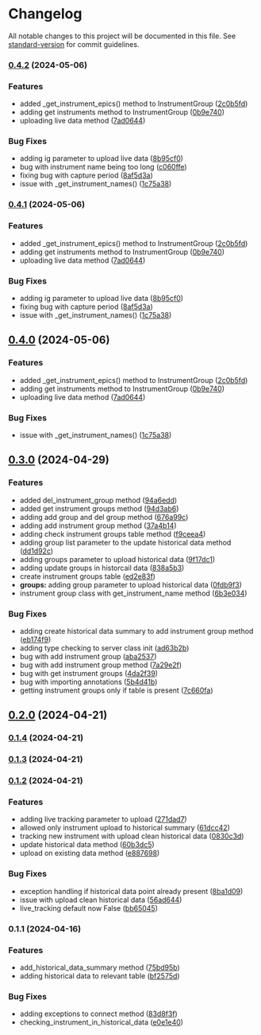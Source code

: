 # Changelog

All notable changes to this project will be documented in this file. See [standard-version](https://github.com/conventional-changelog/standard-version) for commit guidelines.

### [0.4.2](https://github.com/mokkapps/changelog-generator-demo/compare/v0.3.0...v0.4.2) (2024-05-06)


### Features

* added _get_instrument_epics() method to InstrumentGroup ([2c0b5fd](https://github.com/mokkapps/changelog-generator-demo/commits/2c0b5fd7fbea567f29b4dee5d76c94790f8d0e9d))
* adding get instruments method to InstrumentGroup ([0b9e740](https://github.com/mokkapps/changelog-generator-demo/commits/0b9e740c6e3a65df45b2358df1e5388c27f80fde))
* uploading live data method ([7ad0644](https://github.com/mokkapps/changelog-generator-demo/commits/7ad06445a7419e2d0ea2230cacc6ed0b2e06b073))


### Bug Fixes

* adding ig parameter to upload live data ([8b95cf0](https://github.com/mokkapps/changelog-generator-demo/commits/8b95cf0214f0bf4cfd1bd7a5932f912293445675))
* bug with instrument name being too long ([c060ffe](https://github.com/mokkapps/changelog-generator-demo/commits/c060ffed34a45853778257df59b5cbe97f5fc46d))
* fixing bug with capture period ([8af5d3a](https://github.com/mokkapps/changelog-generator-demo/commits/8af5d3a9a39bd718826e4a916e064b86802d3770))
* issue with _get_instrument_names() ([1c75a38](https://github.com/mokkapps/changelog-generator-demo/commits/1c75a38ec0fcee52801bea85320a21f7d208e0f3))

### [0.4.1](https://github.com/mokkapps/changelog-generator-demo/compare/v0.3.0...v0.4.1) (2024-05-06)


### Features

* added _get_instrument_epics() method to InstrumentGroup ([2c0b5fd](https://github.com/mokkapps/changelog-generator-demo/commits/2c0b5fd7fbea567f29b4dee5d76c94790f8d0e9d))
* adding get instruments method to InstrumentGroup ([0b9e740](https://github.com/mokkapps/changelog-generator-demo/commits/0b9e740c6e3a65df45b2358df1e5388c27f80fde))
* uploading live data method ([7ad0644](https://github.com/mokkapps/changelog-generator-demo/commits/7ad06445a7419e2d0ea2230cacc6ed0b2e06b073))


### Bug Fixes

* adding ig parameter to upload live data ([8b95cf0](https://github.com/mokkapps/changelog-generator-demo/commits/8b95cf0214f0bf4cfd1bd7a5932f912293445675))
* fixing bug with capture period ([8af5d3a](https://github.com/mokkapps/changelog-generator-demo/commits/8af5d3a9a39bd718826e4a916e064b86802d3770))
* issue with _get_instrument_names() ([1c75a38](https://github.com/mokkapps/changelog-generator-demo/commits/1c75a38ec0fcee52801bea85320a21f7d208e0f3))

## [0.4.0](https://github.com/mokkapps/changelog-generator-demo/compare/v0.3.0...v0.4.0) (2024-05-06)


### Features

* added _get_instrument_epics() method to InstrumentGroup ([2c0b5fd](https://github.com/mokkapps/changelog-generator-demo/commits/2c0b5fd7fbea567f29b4dee5d76c94790f8d0e9d))
* adding get instruments method to InstrumentGroup ([0b9e740](https://github.com/mokkapps/changelog-generator-demo/commits/0b9e740c6e3a65df45b2358df1e5388c27f80fde))
* uploading live data method ([7ad0644](https://github.com/mokkapps/changelog-generator-demo/commits/7ad06445a7419e2d0ea2230cacc6ed0b2e06b073))


### Bug Fixes

* issue with _get_instrument_names() ([1c75a38](https://github.com/mokkapps/changelog-generator-demo/commits/1c75a38ec0fcee52801bea85320a21f7d208e0f3))

## [0.3.0](https://github.com/mokkapps/changelog-generator-demo/compare/v0.2.0...v0.3.0) (2024-04-29)


### Features

* added del_instrument_group method ([94a6edd](https://github.com/mokkapps/changelog-generator-demo/commits/94a6edd02fac836e4cc2e3e43a605812cc5632e7))
* added get instrument groups method ([94d3ab6](https://github.com/mokkapps/changelog-generator-demo/commits/94d3ab67e7648adcfed39baa6c87b78caad72ee5))
* adding add group and del group method ([676a99c](https://github.com/mokkapps/changelog-generator-demo/commits/676a99c10ea7e3ed3f275f922cd9c15233725767))
* adding add instrument group method ([37a4b14](https://github.com/mokkapps/changelog-generator-demo/commits/37a4b14ad9649b8e5fe48e6161043b2db9bb15a8))
* adding check instrument groups table method ([f9ceea4](https://github.com/mokkapps/changelog-generator-demo/commits/f9ceea4000891c77a10a4f8e8672c0762146247b))
* adding group list parameter to the update historical data method ([dd1d92c](https://github.com/mokkapps/changelog-generator-demo/commits/dd1d92c497f4b97dfe6fd341db7d7a57dc4d8fb8))
* adding groups parameter to upload historical data ([9f17dc1](https://github.com/mokkapps/changelog-generator-demo/commits/9f17dc1b212e2efde3c088bc9e594ebcaaf445ad))
* adding update groups in historcail data ([838a5b3](https://github.com/mokkapps/changelog-generator-demo/commits/838a5b3125e5582a6fb829e00a8b656bfd039068))
* create instrument groups table ([ed2e83f](https://github.com/mokkapps/changelog-generator-demo/commits/ed2e83f0f2e6c8e2fb9d423a5a0e3289b65f6c8c))
* **groups:** adding group parameter to upload historical data ([0fdb9f3](https://github.com/mokkapps/changelog-generator-demo/commits/0fdb9f309453085a130c0c5527649a9038557129))
* instrument group class with get_instrument_name method ([6b3e034](https://github.com/mokkapps/changelog-generator-demo/commits/6b3e0349b605e29053d1f97556d313e952b6dc9e))


### Bug Fixes

* adding create historical data summary to add instrument group method ([eb174f9](https://github.com/mokkapps/changelog-generator-demo/commits/eb174f97919e4efc2ab58c02cc23a99e61e0bbb1))
* adding type checking to server class init ([ad63b2b](https://github.com/mokkapps/changelog-generator-demo/commits/ad63b2b0fb161ac0326955478aa0a65e5ba45ecf))
* bug with add instrument group ([aba2537](https://github.com/mokkapps/changelog-generator-demo/commits/aba2537e5bf147a9a66860c5501c2dae67ad245b))
* bug with add instrument group method ([7a29e2f](https://github.com/mokkapps/changelog-generator-demo/commits/7a29e2f96933149acb55fe7b6db597ed51e40a6e))
* bug with get instrument groups ([4da2f39](https://github.com/mokkapps/changelog-generator-demo/commits/4da2f39ad5f2959e1d4d305896ec7a16c3c68552))
* bug with importing annotations ([5b4d41b](https://github.com/mokkapps/changelog-generator-demo/commits/5b4d41b061b635a3fe5bb55634426cb84d842716))
* getting instrument groups only if table is present ([7c660fa](https://github.com/mokkapps/changelog-generator-demo/commits/7c660fa16899c8d848681ac7df320ee173c2cdb7))

## [0.2.0](https://github.com/mokkapps/changelog-generator-demo/compare/v0.1.4...v0.2.0) (2024-04-21)

### [0.1.4](https://github.com/mokkapps/changelog-generator-demo/compare/v0.1.3...v0.1.4) (2024-04-21)

### [0.1.3](https://github.com/mokkapps/changelog-generator-demo/compare/v0.1.2...v0.1.3) (2024-04-21)

### [0.1.2](https://github.com/mokkapps/changelog-generator-demo/compare/v0.1.1...v0.1.2) (2024-04-21)


### Features

* adding live tracking parameter to upload ([271dad7](https://github.com/mokkapps/changelog-generator-demo/commits/271dad7b034daf6e4e654c839e9f38a268910893))
* allowed only instrument upload to historical summary ([61dcc42](https://github.com/mokkapps/changelog-generator-demo/commits/61dcc42dc2c322b34563a3091a546d364858a665))
* tracking new instrument with upload clean historical data ([0830c3d](https://github.com/mokkapps/changelog-generator-demo/commits/0830c3dbde6479660ac6d2cb045d1ffb1e3b53e5))
* update historical data method ([60b3dc5](https://github.com/mokkapps/changelog-generator-demo/commits/60b3dc5154ed2baa49ca40d2264419943555cb33))
* upload on existing data method ([e887698](https://github.com/mokkapps/changelog-generator-demo/commits/e887698625cdfe600b60d4c47bd2d207b7b4996a))


### Bug Fixes

* exception handling if historical data point already present ([8ba1d09](https://github.com/mokkapps/changelog-generator-demo/commits/8ba1d09d4920da1c6cc88f6c8d6609f818c63ceb))
* issue with upload clean historical data ([56ad644](https://github.com/mokkapps/changelog-generator-demo/commits/56ad644655d9165f68b241854da573d188d50f8c))
* live_tracking default now False ([bb65045](https://github.com/mokkapps/changelog-generator-demo/commits/bb65045ea9b0a1100120df622563fb527e692a05))

### 0.1.1 (2024-04-16)


### Features

* add_historical_data_summary method ([75bd95b](https://github.com/mokkapps/changelog-generator-demo/commits/75bd95b318ec3fadee2665d44d912609825922b7))
* adding historical data to relevant table ([bf2575d](https://github.com/mokkapps/changelog-generator-demo/commits/bf2575d9439735b108e836844443c1b66538629b))


### Bug Fixes

* adding exceptions to connect method ([83d8f3f](https://github.com/mokkapps/changelog-generator-demo/commits/83d8f3f37cfd004f0618ec1bb8fdca1103cb96a5))
* checking_instrument_in_historical_data ([e0e1e40](https://github.com/mokkapps/changelog-generator-demo/commits/e0e1e409c3641e75c87a86d9e1890b773a671c01))
